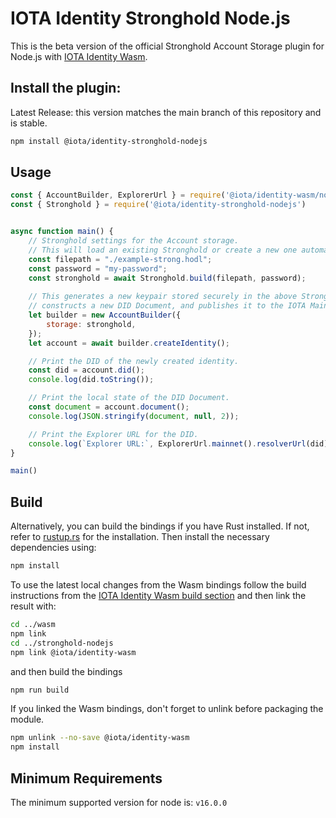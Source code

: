 # IOTA Identity Stronghold Node.js

This is the beta version of the official Stronghold Account Storage plugin for Node.js with [IOTA Identity Wasm](https://github.com/iotaledger/identity.rs/tree/main/bindings/wasm).

## Install the plugin:

Latest Release: this version matches the main branch of this repository and is stable.
```bash
npm install @iota/identity-stronghold-nodejs
```
## Usage
<!-- 
Test this example using https://github.com/anko/txm: `txm README.md`

Replace imports with local paths for txm:
!test program
cat \
| sed -e "s#require('@iota/identity-wasm/node')#require('../wasm/node/identity_wasm.js')#" \
| sed -e "s#require('@iota/identity-stronghold-nodejs')#require('./dist/index.js')#" \
| node
-->
<!-- !test check Nodejs Example -->
```javascript
const { AccountBuilder, ExplorerUrl } = require('@iota/identity-wasm/node')
const { Stronghold } = require('@iota/identity-stronghold-nodejs')


async function main() {
    // Stronghold settings for the Account storage.
    // This will load an existing Stronghold or create a new one automatically.
    const filepath = "./example-strong.hodl";
    const password = "my-password";
    const stronghold = await Stronghold.build(filepath, password);
    
    // This generates a new keypair stored securely in the above Stronghold, 
    // constructs a new DID Document, and publishes it to the IOTA Mainnet.
    let builder = new AccountBuilder({
        storage: stronghold,
    });
    let account = await builder.createIdentity();

    // Print the DID of the newly created identity.
    const did = account.did();
    console.log(did.toString());

    // Print the local state of the DID Document.
    const document = account.document();
    console.log(JSON.stringify(document, null, 2));

    // Print the Explorer URL for the DID.
    console.log(`Explorer URL:`, ExplorerUrl.mainnet().resolverUrl(did));
}

main()
```

## Build

Alternatively, you can build the bindings if you have Rust installed. If not, refer to [rustup.rs](https://rustup.rs) for the installation. Then install the necessary dependencies using:
```bash
npm install
```

To use the latest local changes from the Wasm bindings follow the build instructions from the [IOTA Identity Wasm build section](https://github.com/iotaledger/identity.rs/tree/main/bindings/#build) and then link the result with:

```bash
cd ../wasm
npm link
cd ../stronghold-nodejs
npm link @iota/identity-wasm
```

and then build the bindings

```bash
npm run build
```
If you linked the Wasm bindings, don't forget to unlink before packaging the module.

```bash
npm unlink --no-save @iota/identity-wasm
npm install
```

## Minimum Requirements

The minimum supported version for node is: `v16.0.0`


